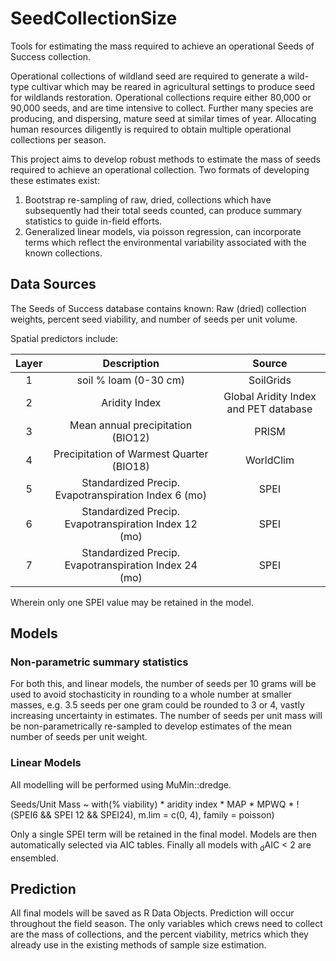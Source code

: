 # SeedCollectionSize
Tools for estimating the mass required to achieve an operational Seeds of Success collection.

Operational collections of wildland seed are required to generate a wild-type cultivar which may be reared in agricultural settings to produce seed for wildlands restoration.
Operational collections require either 80,000 or 90,000 seeds, and are time intensive to collect.
Further many species are producing, and dispersing, mature seed at similar times of year. 
Allocating human resources diligently is required to obtain multiple operational collections per season.

This project aims to develop robust methods to estimate the mass of seeds required to achieve an operational collection. Two formats of developing these estimates exist:

1) Bootstrap re-sampling of raw, dried, collections which have subsequently had their total seeds counted, can produce summary statistics to guide in-field efforts. 
2) Generalized linear models, via poisson regression, can incorporate terms which reflect the environmental variability associated with the known collections. 

## Data Sources

The Seeds of Success database contains known: Raw (dried) collection weights, percent seed viability, and number of seeds per unit volume.   

Spatial predictors include:   

| Layer |                       Description                       |              Source                   | 
| :---: | :-----------------------------------------------------: | :-----------------------------------: |
|   1   |                   soil % loam  (0-30 cm)                |              SoilGrids                |
|   2   |                       Aridity Index                     | Global Aridity Index and PET database |
|   3   |             Mean annual precipitation (BIO12)           |               PRISM                   |
|   4   |         Precipitation of Warmest Quarter (BIO18)        |              WorldClim                |
|   5   |  Standardized Precip. Evapotranspiration Index   6 (mo) |                SPEI                   |
|   6   |  Standardized Precip. Evapotranspiration Index  12 (mo) |                SPEI                   |
|   7   |  Standardized Precip. Evapotranspiration Index  24 (mo) |                SPEI                   |

Wherein only one SPEI value may be retained in the model.   

## Models

### Non-parametric summary statistics
For both this, and linear models, the number of seeds per 10 grams will be used to avoid stochasticity in rounding to a whole number at smaller masses, e.g. 3.5 seeds per one gram could be rounded to 3 or 4, vastly increasing uncertainty in estimates. 
The number of seeds per unit mass will be non-parametrically re-sampled to develop estimates of the mean number of seeds per unit weight.

### Linear Models
All modelling will be performed using MuMin::dredge.

Seeds/Unit Mass ~ with(% viability) * aridity index * MAP * MPWQ * !(SPEI6 && SPEI 12 && SPEI24),  m.lim = c(0, 4), family = poisson)

Only a single SPEI term will be retained in the final model. 
Models are then automatically selected via AIC tables.
Finally all models with <sub>d</sub>AIC < 2 are ensembled. 

## Prediction

All final models will be saved as R Data Objects. Prediction will occur throughout the field season. 
The only variables which crews need to collect are the mass of collections, and the percent viability, metrics which they already use in the existing methods of sample size estimation. 


